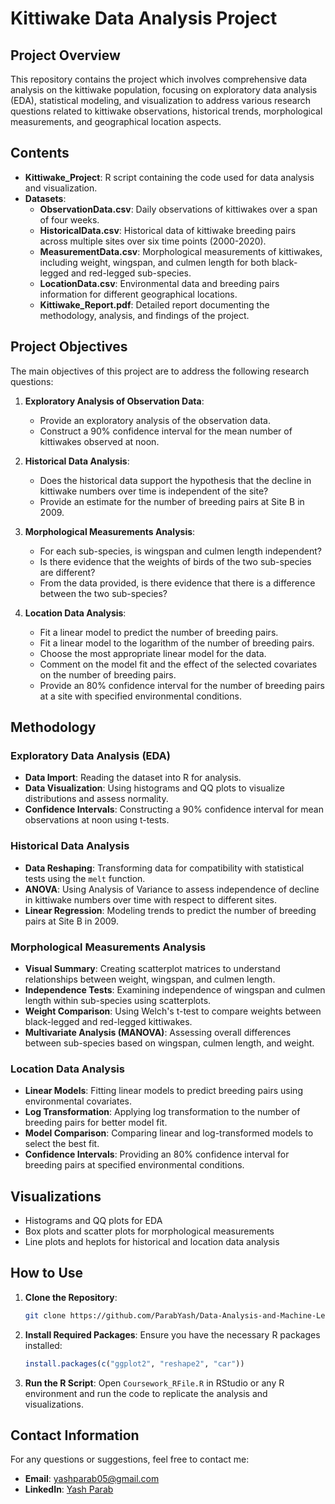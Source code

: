 # Kittiwake Data Analysis Project

## Project Overview

This repository contains the project which involves comprehensive data analysis on the kittiwake population, focusing on exploratory data analysis (EDA), statistical modeling, and visualization to address various research questions related to kittiwake observations, historical trends, morphological measurements, and geographical location aspects.

## Contents

- **Kittiwake_Project**: R script containing the code used for data analysis and visualization.
- **Datasets**:
  - **ObservationData.csv**: Daily observations of kittiwakes over a span of four weeks.
  - **HistoricalData.csv**: Historical data of kittiwake breeding pairs across multiple sites over six time points (2000-2020).
  - **MeasurementData.csv**: Morphological measurements of kittiwakes, including weight, wingspan, and culmen length for both black-legged and red-legged sub-species.
  - **LocationData.csv**: Environmental data and breeding pairs information for different geographical locations.
  - **Kittiwake_Report.pdf**: Detailed report documenting the methodology, analysis, and findings of the project.

## Project Objectives

The main objectives of this project are to address the following research questions:

1. **Exploratory Analysis of Observation Data**: 
   - Provide an exploratory analysis of the observation data.
   - Construct a 90% confidence interval for the mean number of kittiwakes observed at noon.

2. **Historical Data Analysis**: 
   - Does the historical data support the hypothesis that the decline in kittiwake numbers over time is independent of the site?
   - Provide an estimate for the number of breeding pairs at Site B in 2009.

3. **Morphological Measurements Analysis**: 
   - For each sub-species, is wingspan and culmen length independent?
   - Is there evidence that the weights of birds of the two sub-species are different?
   - From the data provided, is there evidence that there is a difference between the two sub-species?

4. **Location Data Analysis**: 
   - Fit a linear model to predict the number of breeding pairs.
   - Fit a linear model to the logarithm of the number of breeding pairs.
   - Choose the most appropriate linear model for the data.
   - Comment on the model fit and the effect of the selected covariates on the number of breeding pairs.
   - Provide an 80% confidence interval for the number of breeding pairs at a site with specified environmental conditions.

## Methodology

### Exploratory Data Analysis (EDA)

- **Data Import**: Reading the dataset into R for analysis.
- **Data Visualization**: Using histograms and QQ plots to visualize distributions and assess normality.
- **Confidence Intervals**: Constructing a 90% confidence interval for mean observations at noon using t-tests.

### Historical Data Analysis

- **Data Reshaping**: Transforming data for compatibility with statistical tests using the `melt` function.
- **ANOVA**: Using Analysis of Variance to assess independence of decline in kittiwake numbers over time with respect to different sites.
- **Linear Regression**: Modeling trends to predict the number of breeding pairs at Site B in 2009.

### Morphological Measurements Analysis

- **Visual Summary**: Creating scatterplot matrices to understand relationships between weight, wingspan, and culmen length.
- **Independence Tests**: Examining independence of wingspan and culmen length within sub-species using scatterplots.
- **Weight Comparison**: Using Welch's t-test to compare weights between black-legged and red-legged kittiwakes.
- **Multivariate Analysis (MANOVA)**: Assessing overall differences between sub-species based on wingspan, culmen length, and weight.

### Location Data Analysis

- **Linear Models**: Fitting linear models to predict breeding pairs using environmental covariates.
- **Log Transformation**: Applying log transformation to the number of breeding pairs for better model fit.
- **Model Comparison**: Comparing linear and log-transformed models to select the best fit.
- **Confidence Intervals**: Providing an 80% confidence interval for breeding pairs at specified environmental conditions.

## Visualizations

- Histograms and QQ plots for EDA
- Box plots and scatter plots for morphological measurements
- Line plots and heplots for historical and location data analysis

## How to Use

1. **Clone the Repository**: 
   ```bash
   git clone https://github.com/ParabYash/Data-Analysis-and-Machine-Learning-Project.git
   ```

2. **Install Required Packages**: Ensure you have the necessary R packages installed:
   ```R
   install.packages(c("ggplot2", "reshape2", "car"))
   ```

3. **Run the R Script**: Open `Coursework_RFile.R` in RStudio or any R environment and run the code to replicate the analysis and visualizations.

## Contact Information

For any questions or suggestions, feel free to contact me:

- **Email**: yashparab05@gmail.com
- **LinkedIn**: [Yash Parab](https://linkedin.com/in/yash-parab-9a5a6a209)
